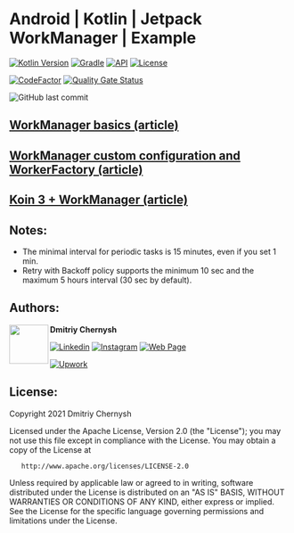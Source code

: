 # Android | Kotlin | Jetpack WorkManager | Example

[![Kotlin Version](https://img.shields.io/badge/kotlin-1.6.0-blue.svg?style=for-the-badge)](http://kotlinlang.org/)
[![Gradle](https://img.shields.io/badge/gradle-6.7.1-blue.svg?style=for-the-badge)](https://lv.binarybabel.org/catalog/gradle/latest)
[![API](https://img.shields.io/badge/API-23%2B-blue.svg?style=for-the-badge)](https://android-arsenal.com/api?level=23)
[![License](https://img.shields.io/badge/license-Apache%202.0-blue.svg?style=for-the-badge)](http://www.apache.org/licenses/LICENSE-2.0)

[![CodeFactor](https://www.codefactor.io/repository/github/mobiledevpro/jetpack-workmanager-example/badge)](https://www.codefactor.io/repository/github/mobiledevpro/jetpack-workmanager-example)
[![Quality Gate Status](https://sonarcloud.io/api/project_badges/measure?project=mobiledevpro_Jetpack-WorkManager-Example&metric=alert_status)](https://sonarcloud.io/summary/new_code?id=mobiledevpro_Jetpack-WorkManager-Example)

![GitHub last commit](https://img.shields.io/github/last-commit/mobiledevpro/Jetpack-WorkManager-Example?color=red&style=for-the-badge)

## [WorkManager basics (article)](https://medium.com/androiddevelopers/workmanager-basics-beba51e94048)

## [WorkManager custom configuration and WorkerFactory (article)](https://medium.com/androiddevelopers/customizing-workmanager-fundamentals-fdaa17c46dd2)

## [Koin 3 + WorkManager (article)](https://medium.com/koin-developers/whats-next-with-koin-2-2-3-0-releases-6c5464ae5e3d)

## Notes:

+ The minimal interval for periodic tasks is 15 minutes, even if you set 1 min.
+ Retry with Backoff policy supports the minimum 10 sec and the maximum 5 hours interval (30 sec by
  default).

## Authors:

<a href="https://www.instagram.com/mobiledevpro/" target="_blank">
  <img src="https://s.gravatar.com/avatar/72c649d298a8f0f088fd0850e19b9147?s=400" width="70" align="left">
</a>

**Dmitriy Chernysh**

  [![Linkedin](https://img.shields.io/badge/-linkedin-0A66C2?logo=linkedin&style=for-the-badge&logoColor=white)](https://www.linkedin.com/in/dmitriychernysh/)
  [![Instagram](https://img.shields.io/badge/-instagram-E4405F?&logo=instagram&message=instagram&style=for-the-badge&logoColor=white&label=dev+stories+on)](https://www.instagram.com/mobiledevpro/)
  [![Web Page](https://img.shields.io/badge/-4285F4?label=www.mobile-dev.pro&logo=googlechrome&style=for-the-badge&logoColor=white)](http://www.mobile-dev.pro/)
  
  [![Upwork](https://img.shields.io/badge/-upwork-brightgreen?logo=upwork&message=Upwork&label=hire+me+on&style=for-the-badge&logoColor=white)](https://www.upwork.com/freelancers/~01fb21586ed544f07b)

## License:

   Copyright 2021 Dmitriy Chernysh

   Licensed under the Apache License, Version 2.0 (the "License");
   you may not use this file except in compliance with the License.
   You may obtain a copy of the License at

       http://www.apache.org/licenses/LICENSE-2.0

   Unless required by applicable law or agreed to in writing, software
   distributed under the License is distributed on an "AS IS" BASIS,
   WITHOUT WARRANTIES OR CONDITIONS OF ANY KIND, either express or implied.
   See the License for the specific language governing permissions and
   limitations under the License.
